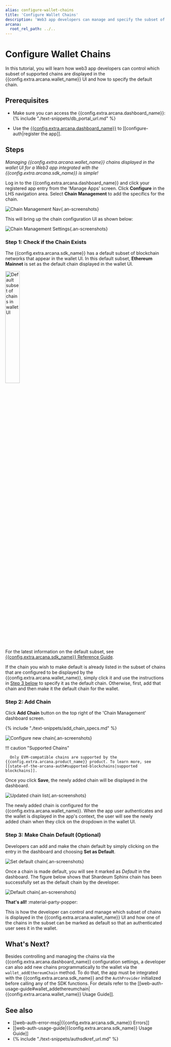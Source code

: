 ```yaml
---
alias: configure-wallet-chains
title: 'Configure Wallet Chains'
description: 'Web3 app developers can manage and specify the subset of supported chains that are displayed out of the box in the wallet and assign one of the chains as the default chain.'
arcana:
  root_rel_path: ../..
---
```


# Configure Wallet Chains

In this tutorial, you will learn how web3 app developers can control which subset of supported chains are displayed in the {{config.extra.arcana.wallet_name}} UI and how to specify the default chain.  

## Prerequisites

* Make sure you can access the {{config.extra.arcana.dashboard_name}}: {% include "./text-snippets/db_portal_url.md" %}

* Use the [{{config.extra.arcana.dashboard_name}}]({{page.meta.arcana.root_rel_path}}/concepts/dashboard.md) to [[configure-auth|register the app]].

## Steps

*Managing {{config.extra.arcana.wallet_name}} chains displayed in the wallet UI for a Web3 app integrated with the {{config.extra.arcana.sdk_name}} is simple!*

Log in to the {{config.extra.arcana.dashboard_name}} and click your registered app entry from the 'Manage Apps' screen. Click **Configure** in the LHS navigation area. Select **Chain Management** to add the specifics for the chain.

![Chain Management Nav](/img/an_db_chains_mngt_nav.png){.an-screenshots}

This will bring up the chain configuration UI as shown below:

![Chain Management Settings](/img/an_db_chain_mngt_options.png){.an-screenshots}

### Step 1: Check if the Chain Exists

The {{config.extra.arcana.sdk_name}} has a default subset of blockchain networks that appear in the wallet UI. In this default subset, **Ethereum Mainnet** is set as the default chain displayed in the wallet UI.

<img src="/img/an_db_default_subset_wallet_chains.gif" width="30%" alt="Default subset of chains in wallet UI"/>

For the latest information on the default subset, see [{{config.extra.arcana.sdk_name}} Reference Guide](https://authsdk-ref-guide.netlify.app/enums/chain).

If the chain you wish to make default is already listed in the subset of chains that are configured to be displayed by the {{config.extra.arcana.wallet_name}}, simply click it and use the instructions in [Step 3 below](#step-3-make-chain-default-optional) to specify it as the default chain. Otherwise, first, add that chain and then make it the default chain for the wallet.

### Step 2: Add Chain

Click **Add Chain** button on the top right of the 'Chain Management' dashboard screen.

{% include "./text-snippets/add_chain_specs.md" %}

![Configure new chain](/img/an_db_configure_new_chain_shardeum.png){.an-screenshots}

!!! caution "Supported Chains"

      Only EVM-compatible chains are supported by the {{config.extra.arcana.product_name}} product. To learn more, see [[state-of-the-arcana-auth#supported-blockchains|supported blockchains]].

Once you click **Save**, the newly added chain will be displayed in the dashboard.

![Updated chain list](/img/an_db_view_updated_chain_list_shardeum.png){.an-screenshots}

The newly added chain is configured for the {{config.extra.arcana.wallet_name}}. When the app user authenticates and the wallet is displayed in the app's context, the user will see the newly added chain when they click on the dropdown in the wallet UI.

### Step 3: Make Chain Default (Optional)

Developers can add and make the chain default by simply clicking on the entry in the dashboard and choosing **Set as Default**. 

![Set default chain](/img/an_db_set_default_chain_shardeum.png){.an-screenshots}

Once a chain is made default, you will see it marked as *Default* in the dashboard. The figure below shows that Shardeum Sphinx chain has been successfully set as the default chain by the developer.

![Default chain](/img/an_db_default_chain_shardeum.png){.an-screenshots}

**That's all!** :material-party-popper:

This is how the developer can control and manage which subset of chains is displayed in the {{config.extra.arcana.wallet_name}} UI and how one of the chains in the subset can be marked as default so that an authenticated user sees it in the wallet.

## What's Next?

Besides controlling and managing the chains via the {{config.extra.arcana.dashboard_name}} configuration settings, a developer can also add new chains programmatically to the wallet via the `wallet_addEthereumChain` method. To do that, the app must be integrated with the {{config.extra.arcana.sdk_name}} and the `AuthProvider` initialized before calling any of the SDK functions. For details refer to the [[web-auth-usage-guide#wallet_addethereumchain|{{config.extra.arcana.wallet_name}} Usage Guide]].

## See also

* [[web-auth-error-msg|{{config.extra.arcana.sdk_name}} Errors]]
* [[web-auth-usage-guide|{{config.extra.arcana.sdk_name}} Usage Guide]]
* {% include "./text-snippets/authsdkref_url.md" %}
